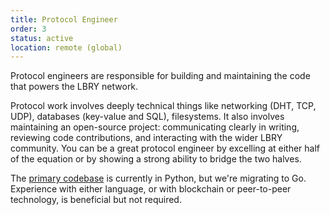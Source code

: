 ```yaml
---
title: Protocol Engineer
order: 3
status: active
location: remote (global)
---
```


Protocol engineers are responsible for building and maintaining the code that powers the LBRY network. 

Protocol work involves deeply technical things like networking (DHT, TCP, UDP), databases (key-value and SQL), filesystems. 
It also involves maintaining an open-source project: communicating clearly in writing, reviewing code contributions, and 
interacting with the wider LBRY community. You can be a great protocol engineer by excelling at either half of the equation or by showing a strong ability to bridge the two halves.

The [primary codebase](https://github.com/lbryio/lbry-sdk) is currently in Python, but we're migrating to Go. 
Experience with either language, or with blockchain or peer-to-peer technology, is beneficial but not required. 
